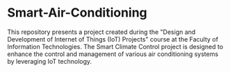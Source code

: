 # Smart-Air-Conditioning
This repository presents a project created during the "Design and Development of Internet of Things (IoT) Projects" course at the Faculty of Information Technologies. The Smart Climate Control project is designed to enhance the control and management of various air conditioning systems by leveraging IoT technology.
